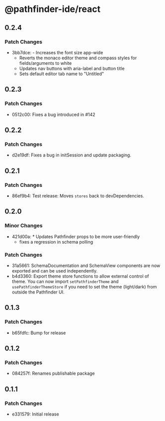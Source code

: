 # @pathfinder-ide/react

## 0.2.4

### Patch Changes

- 3bb7dce: - Increases the font size app-wide
  - Reverts the monaco editor theme and compass styles for fields/arguments to white
  - Updates nav buttons with aria-label and button title
  - Sets default editor tab name to "Untitled"

## 0.2.3

### Patch Changes

- 0512c00: Fixes a bug introduced in #142

## 0.2.2

### Patch Changes

- d2e19df: Fixes a bug in initSession and update packaging.

## 0.2.1

### Patch Changes

- 86ef9b4: Test release: Moves `stores` back to devDependencies.

## 0.2.0

### Minor Changes

- 421d00a: \* Updates Pathfinder props to be more user-friendly
  - fixes a regression in schema polling

### Patch Changes

- 31a5661: SchemaDocumentation and SchemaView components are now exported and can be used independently.
- b4d3360: Export theme store functions to allow external control of theme. You can now import `setPathfinderTheme` and `usePathfinderThemeStore` if you need to set the theme (light/dark) from outside the Pathfinder UI.

## 0.1.3

### Patch Changes

- b65fdfc: Bump for release

## 0.1.2

### Patch Changes

- 084257f: Renames publishable package

## 0.1.1

### Patch Changes

- e331579: Initial release
